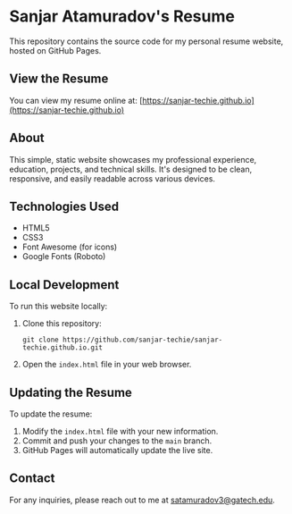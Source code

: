 # Sanjar Atamuradov's Resume

This repository contains the source code for my personal resume website, hosted on GitHub Pages.

## View the Resume

You can view my resume online at: [https://sanjar-techie.github.io](https://sanjar-techie.github.io)

## About

This simple, static website showcases my professional experience, education, projects, and technical skills. It's designed to be clean, responsive, and easily readable across various devices.

## Technologies Used

- HTML5
- CSS3
- Font Awesome (for icons)
- Google Fonts (Roboto)

## Local Development

To run this website locally:

1. Clone this repository:
   ```
   git clone https://github.com/sanjar-techie/sanjar-techie.github.io.git
   ```
2. Open the `index.html` file in your web browser.

## Updating the Resume

To update the resume:

1. Modify the `index.html` file with your new information.
2. Commit and push your changes to the `main` branch.
3. GitHub Pages will automatically update the live site.

## Contact

For any inquiries, please reach out to me at satamuradov3@gatech.edu.